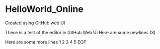 # HelloWorld_Online
Created using GitHub web UI

These is a test of the editor in GitHub Web UI
Here are some newlines (3)


Here are some more lines
1
2
3
4
5
EOF
